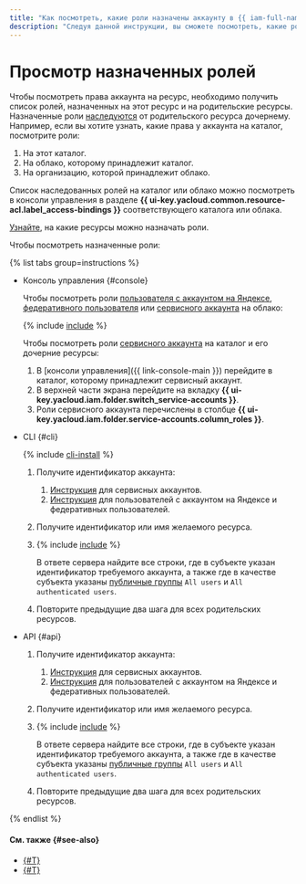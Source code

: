 ```yaml
---
title: "Как посмотреть, какие роли назначены аккаунту в {{ iam-full-name }}"
description: "Следуя данной инструкции, вы сможете посмотреть, какие роли назначены аккаунту." 
---
```


# Просмотр назначенных ролей

Чтобы посмотреть права аккаунта на ресурс, необходимо получить список ролей, назначенных на этот ресурс и на родительские ресурсы. Назначенные роли [наследуются](../../concepts/access-control/index.md#inheritance) от родительского ресурса дочернему. Например, если вы хотите узнать, какие права у аккаунта на каталог, посмотрите роли:

1. На этот каталог.
1. На облако, которому принадлежит каталог.
1. На организацию, которой принадлежит облако.

Список наследованных ролей на каталог или облако можно посмотреть в консоли управления в разделе **{{ ui-key.yacloud.common.resource-acl.label_access-bindings }}** соответствующего каталога или облака.

[Узнайте](../../concepts/access-control/resources-with-access-control.md), на какие ресурсы можно назначать роли.

Чтобы посмотреть назначенные роли:

{% list tabs group=instructions %}

- Консоль управления {#console}

  Чтобы посмотреть роли [пользователя с аккаунтом на Яндексе](../../concepts/users/accounts.md#passport), [федеративного пользователя](../../concepts/users/accounts.md#saml-federation) или [сервисного аккаунта](../../concepts/users/service-accounts.md) на облако:

    {% include [include](../../../_includes/iam/configure-roles-console.md) %}

  Чтобы посмотреть роли [сервисного аккаунта](../../concepts/users/service-accounts.md) на каталог и его дочерние ресурсы:

  1. В [консоли управления]({{ link-console-main }}) перейдите в каталог, которому принадлежит сервисный аккаунт.
  1. В верхней части экрана перейдите на вкладку **{{ ui-key.yacloud.iam.folder.switch_service-accounts }}**.
  1. Роли сервисного аккаунта перечислены в столбце **{{ ui-key.yacloud.iam.folder.service-accounts.column_roles }}**.

- CLI {#cli}

  {% include [cli-install](../../../_includes/cli-install.md) %}

  1. Получите идентификатор аккаунта:
      1. [Инструкция](../sa/get-id.md) для сервисных аккаунтов.
      1. [Инструкция](../users/get.md) для пользователей с аккаунтом на Яндексе и федеративных пользователей.
  1. Получите идентификатор или имя желаемого ресурса.
  1. {% include [include](../../../_includes/iam/list-access-bindings-via-cli.md) %}

        В ответе сервера найдите все строки, где в субъекте указан идентификатор требуемого аккаунта, а также где в качестве субъекта указаны [публичные группы](../../concepts/access-control/public-group.md) `All users` и `All authenticated users`.
    1. Повторите предыдущие два шага для всех родительских ресурсов.

- API {#api}

    1. Получите идентификатор аккаунта:
        1. [Инструкция](../sa/get-id.md) для сервисных аккаунтов.
        1. [Инструкция](../users/get.md) для пользователей с аккаунтом на Яндексе и федеративных пользователей.
    1. Получите идентификатор или имя желаемого ресурса.
    1. {% include [include](../../../_includes/iam/list-access-bindings-via-api.md) %}

        В ответе сервера найдите все строки, где в субъекте указан идентификатор требуемого аккаунта, а также где в качестве субъекта указаны [публичные группы](../../concepts/access-control/public-group.md) `All users` и `All authenticated users`.
    1. Повторите предыдущие два шага для всех родительских ресурсов.

{% endlist %}

#### См. также {#see-also}

* [{#T}](revoke.md)
* [{#T}](grant.md)
